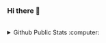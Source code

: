 ### Hi there 👋


<br>
<details>
  <summary>Github Public Stats :computer:</summary>
<a href="https://github.com/Muhammedguven?tab=repositories">
  <img align="center" src="https://github-readme-stats.vercel.app/api/top-langs/?username=Muhammedguven&hide=scheme&count_private=true&title_color=EC5061&text_color=FBDCDF&icon_color=E89F9A&bg_color=0D1117" />
</a>
<a href="https://github.com/Muhammedguven?tab=repositories">
  <img align="center" src="https://github-readme-stats.vercel.app/api?username=Muhammedguven&show_icons=true&line_height=33&count_private=true&title_color=EC5061&text_color=FBDCDF&icon_color=E89F9A&bg_color=0D1117" alt="Sasha's GitHub Stats" />
</a>

![Profile Views](https://komarev.com/ghpvc/?username=Muhammedguven)
  ----
</details>


